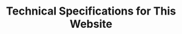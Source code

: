 ---
title: 'Technical Specifications for This Website'
description: "How I built this website, design inspirations, and the underlying philosophy behind it."
published: '2025-04-04'
updated: '2025-04-03'
readingTime: '5 min'
tags: ['development']
---